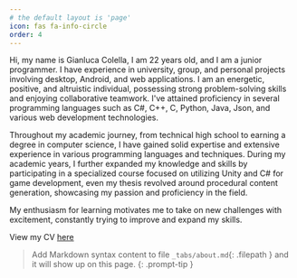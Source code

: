 ```yaml
---
# the default layout is 'page'
icon: fas fa-info-circle
order: 4
---
```


Hi, my name is Gianluca Colella, I am 22 years old, and I am a junior programmer. I have experience in university, group, and personal projects involving desktop, Android, and web applications. I am an energetic, positive, and altruistic individual, possessing strong problem-solving skills and enjoying collaborative teamwork. I've attained proficiency in several programming languages such as C#, C++, C, Python, Java, Json, and various web development technologies.

Throughout my academic journey, from technical high school to earning a degree in computer science, I have gained solid expertise and extensive experience in various programming languages and techniques.
During my academic years, I further expanded my knowledge and skills by participating in a specialized course focused on utilizing Unity and C# for game development, even my thesis revolved around procedural content generation, showcasing my passion and proficiency in the field.

My enthusiasm for learning motivates me to take on new challenges with excitement, constantly trying to improve and expand my skills.

View my CV [here](https://github.com/GianluDR/GianluDR.github.io/blob/main/assets/Curriculum-Vitae.pdf)


> Add Markdown syntax content to file `_tabs/about.md`{: .filepath } and it will show up on this page.
{: .prompt-tip }
